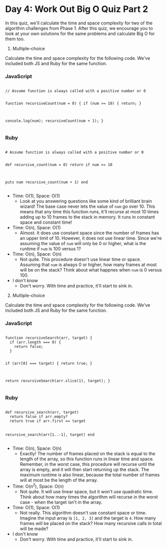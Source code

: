 # Day 4: Work Out Big O Quiz Part 2

In this quiz, we'll calculate the time and space complexity for two of the algorithm challenges from Phase 1. After this quiz, we encourage you to look at your own solutions for the same problems and calculate Big O for them too.

1. Multiple-choice

Calculate the time and space complexity for the following code. We've included both JS and Ruby for the same function.

<h3>JavaScript</h3>
<pre>
<code>
// Assume function is always called with a positive number or 0

function recursiveCount(num = 0) {
  if (num >= 10) {
    return;
  }

  console.log(num);
  recursiveCount(num + 1);
}
</code>
</pre>

<h3>Ruby</h3>
<pre>
<code>
# Assume function is always called with a positive number or 0

def recursive_count(num = 0)
  return if num >= 10

  puts num
  recursive_count(num + 1)
end
</code>
</pre>

- Time: O(1), Space: O(1)
  - Look at you answering questions like some kind of brilliant brain wizard! The base case never lets the value of `num` go over 10. This means that any time this function runs, it'll recurse at most 10 times adding up to 10 frames to the stack in memory. It runs in constant space and constant time!
- Time: O(n), Space: O(1)
  - Almost. It does use constant space since the number of frames has an upper limit of 10. However, it does not use linear time. Since we're assuming the value of `num` will only be 0 or higher, what is the runtime if `num` is 100 versus 1?
- Time: O(n), Space: O(n)
  - Not quite. This procedure doesn't use linear time or space. Assuming that `num` is always 0 or higher, how many frames at most will be on the stack? Think about what happnes when `num` is 0 versus 100.
- I don't know
  - Don't worry. With time and practice, it'll start to sink in.

2. Multiple-choice

Calculate the time and space complexity for the following code. We've included both JS and Ruby for the same function.

<h3>JavaScript</h3>
<pre>
<code>
function recursiveSearch(arr, target) {
  if (arr.length === 0) {
    return false;
  }

  if (arr[0] === target) {
    return true;
  }

  return recursiveSearch(arr.slice(1), target);
}
</code>
</pre>

<h3>Ruby</h3>
<pre>
<code>
def recursive_search(arr, target)
  return false if arr.empty?
  return true if arr.first == target

  recursive_search(arr[1..-1], target)
end
</code>
</pre>

- Time: O(n), Space: O(n)
  - Exactly! The number of frames placed on the stack is equal to the length of the array, so this function runs in linear time and space. Remember, in the worst case, this procedure will recurse until the array is empty, and it will then start returning up the stack. The maximum runtime is also linear, because the total number of frames will at most be the length of the array.
- Time: O(n<sup>2</sup>), Space: O(n)
  - Not quite. It will use linear space, but it won't use quadratic time. Think about how many times the algorithm will recurse in the worst case - when the target isn't in the array.
- Time: O(1), Space: O(1)
  - Not really. This algorithm doesn't use constant space or time. Imagine the input array is `[1, 2, 3]` and the target is `4`. How many frames will be placed on the stack? How many recursive calls in total will be made? 
- I don't know
  - Don't worry. With time and practice, it'll start to sink in.